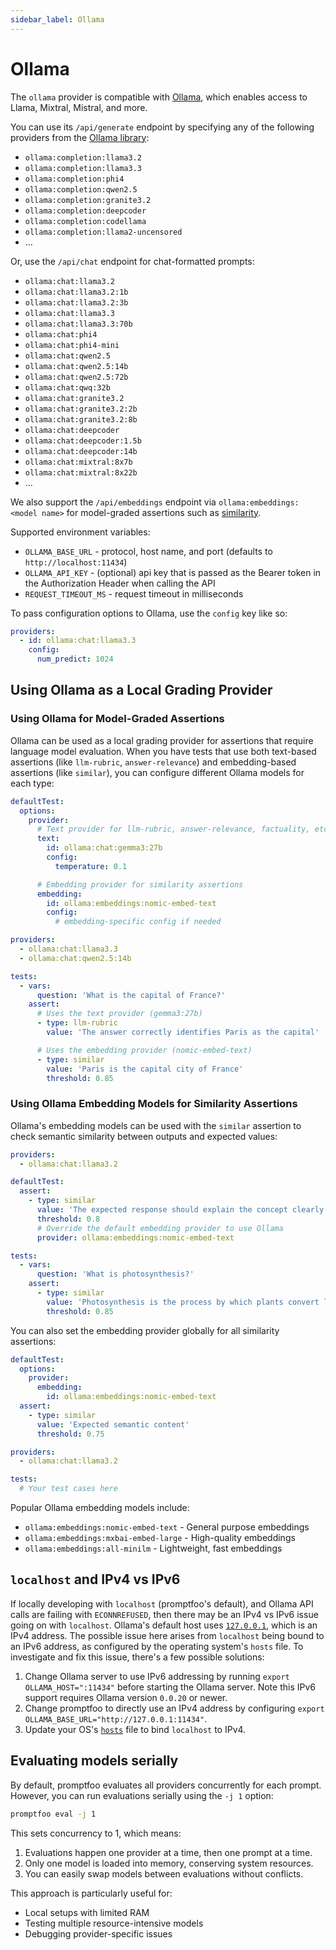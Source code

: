 ```yaml
---
sidebar_label: Ollama
---
```


# Ollama

The `ollama` provider is compatible with [Ollama](https://github.com/jmorganca/ollama), which enables access to Llama, Mixtral, Mistral, and more.

You can use its `/api/generate` endpoint by specifying any of the following providers from the [Ollama library](https://ollama.ai/library):

- `ollama:completion:llama3.2`
- `ollama:completion:llama3.3`
- `ollama:completion:phi4`
- `ollama:completion:qwen2.5`
- `ollama:completion:granite3.2`
- `ollama:completion:deepcoder`
- `ollama:completion:codellama`
- `ollama:completion:llama2-uncensored`
- ...

Or, use the `/api/chat` endpoint for chat-formatted prompts:

- `ollama:chat:llama3.2`
- `ollama:chat:llama3.2:1b`
- `ollama:chat:llama3.2:3b`
- `ollama:chat:llama3.3`
- `ollama:chat:llama3.3:70b`
- `ollama:chat:phi4`
- `ollama:chat:phi4-mini`
- `ollama:chat:qwen2.5`
- `ollama:chat:qwen2.5:14b`
- `ollama:chat:qwen2.5:72b`
- `ollama:chat:qwq:32b`
- `ollama:chat:granite3.2`
- `ollama:chat:granite3.2:2b`
- `ollama:chat:granite3.2:8b`
- `ollama:chat:deepcoder`
- `ollama:chat:deepcoder:1.5b`
- `ollama:chat:deepcoder:14b`
- `ollama:chat:mixtral:8x7b`
- `ollama:chat:mixtral:8x22b`
- ...

We also support the `/api/embeddings` endpoint via `ollama:embeddings:<model name>` for model-graded assertions such as [similarity](/docs/configuration/expected-outputs/similar/).

Supported environment variables:

- `OLLAMA_BASE_URL` - protocol, host name, and port (defaults to `http://localhost:11434`)
- `OLLAMA_API_KEY` - (optional) api key that is passed as the Bearer token in the Authorization Header when calling the API
- `REQUEST_TIMEOUT_MS` - request timeout in milliseconds

To pass configuration options to Ollama, use the `config` key like so:

```yaml title="promptfooconfig.yaml"
providers:
  - id: ollama:chat:llama3.3
    config:
      num_predict: 1024
```

## Using Ollama as a Local Grading Provider

### Using Ollama for Model-Graded Assertions

Ollama can be used as a local grading provider for assertions that require language model evaluation. When you have tests that use both text-based assertions (like `llm-rubric`, `answer-relevance`) and embedding-based assertions (like `similar`), you can configure different Ollama models for each type:

```yaml title="promptfooconfig.yaml"
defaultTest:
  options:
    provider:
      # Text provider for llm-rubric, answer-relevance, factuality, etc.
      text:
        id: ollama:chat:gemma3:27b
        config:
          temperature: 0.1

      # Embedding provider for similarity assertions
      embedding:
        id: ollama:embeddings:nomic-embed-text
        config:
          # embedding-specific config if needed

providers:
  - ollama:chat:llama3.3
  - ollama:chat:qwen2.5:14b

tests:
  - vars:
      question: 'What is the capital of France?'
    assert:
      # Uses the text provider (gemma3:27b)
      - type: llm-rubric
        value: 'The answer correctly identifies Paris as the capital'

      # Uses the embedding provider (nomic-embed-text)
      - type: similar
        value: 'Paris is the capital city of France'
        threshold: 0.85
```

### Using Ollama Embedding Models for Similarity Assertions

Ollama's embedding models can be used with the `similar` assertion to check semantic similarity between outputs and expected values:

```yaml title="promptfooconfig.yaml"
providers:
  - ollama:chat:llama3.2

defaultTest:
  assert:
    - type: similar
      value: 'The expected response should explain the concept clearly'
      threshold: 0.8
      # Override the default embedding provider to use Ollama
      provider: ollama:embeddings:nomic-embed-text

tests:
  - vars:
      question: 'What is photosynthesis?'
    assert:
      - type: similar
        value: 'Photosynthesis is the process by which plants convert light energy into chemical energy'
        threshold: 0.85
```

You can also set the embedding provider globally for all similarity assertions:

```yaml title="promptfooconfig.yaml"
defaultTest:
  options:
    provider:
      embedding:
        id: ollama:embeddings:nomic-embed-text
  assert:
    - type: similar
      value: 'Expected semantic content'
      threshold: 0.75

providers:
  - ollama:chat:llama3.2

tests:
  # Your test cases here
```

Popular Ollama embedding models include:

- `ollama:embeddings:nomic-embed-text` - General purpose embeddings
- `ollama:embeddings:mxbai-embed-large` - High-quality embeddings
- `ollama:embeddings:all-minilm` - Lightweight, fast embeddings

## `localhost` and IPv4 vs IPv6

If locally developing with `localhost` (promptfoo's default),
and Ollama API calls are failing with `ECONNREFUSED`,
then there may be an IPv4 vs IPv6 issue going on with `localhost`.
Ollama's default host uses [`127.0.0.1`](https://github.com/jmorganca/ollama/blob/main/api/client.go#L19),
which is an IPv4 address.
The possible issue here arises from `localhost` being bound to an IPv6 address,
as configured by the operating system's `hosts` file.
To investigate and fix this issue, there's a few possible solutions:

1. Change Ollama server to use IPv6 addressing by running
   `export OLLAMA_HOST=":11434"` before starting the Ollama server.
   Note this IPv6 support requires Ollama version `0.0.20` or newer.
2. Change promptfoo to directly use an IPv4 address by configuring
   `export OLLAMA_BASE_URL="http://127.0.0.1:11434"`.
3. Update your OS's [`hosts`](<https://en.wikipedia.org/wiki/Hosts_(file)>) file
   to bind `localhost` to IPv4.

## Evaluating models serially

By default, promptfoo evaluates all providers concurrently for each prompt. However, you can run evaluations serially using the `-j 1` option:

```bash
promptfoo eval -j 1
```

This sets concurrency to 1, which means:

1. Evaluations happen one provider at a time, then one prompt at a time.
2. Only one model is loaded into memory, conserving system resources.
3. You can easily swap models between evaluations without conflicts.

This approach is particularly useful for:

- Local setups with limited RAM
- Testing multiple resource-intensive models
- Debugging provider-specific issues
